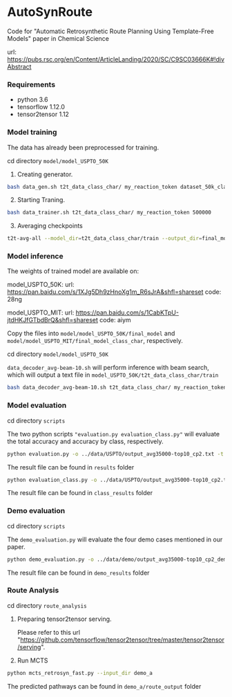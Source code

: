 # AutoSynRoute

Code for "Automatic Retrosynthetic Route Planning Using Template-Free Models" paper in Chemical Science

url: https://pubs.rsc.org/en/Content/ArticleLanding/2020/SC/C9SC03666K#!divAbstract

### Requirements
* python 3.6
* tensorflow 1.12.0
* tensor2tensor 1.12



### Model training
The data has already been preprocessed for training.

cd directory ```model/model_USPTO_50K``` 

1. Creating generator.

```bash
bash data_gen.sh t2t_data_class_char/ my_reaction_token dataset_50k_class_char/
```

2. Starting Traning.

```bash
bash data_trainer.sh t2t_data_class_char/ my_reaction_token 500000
```

3. Averaging checkpoints

```bash
t2t-avg-all --model_dir=t2t_data_class_char/train --output_dir=final_model/output_avg35000_class_char-n10-cp --n=10
```


### Model inference
The weights of trained model are available on:

model_USPTO_50K: url: https://pan.baidu.com/s/1XJg5Dh9zHnoXg1m_R6sJrA&shfl=shareset code: 28ng

model_USPTO_MIT: url: https://pan.baidu.com/s/1CabKTpU-jtdHKJfGTbdBrQ&shfl=shareset code: aiym

Copy the files into ```model/model_USPTO_50K/final_model``` and ```model/model_USPTO_MIT/final_model_class_char```, respectively. 

cd directory ```model/model_USPTO_50K```

```data_decoder_avg-beam-10.sh``` will perform inference with beam search, which will output a text file in ```model_USPTO_50K/t2t_data_class_char/train```


```bash
bash data_decoder_avg-beam-10.sh t2t_data_class_char/ my_reaction_token dataset_50k_class_char/ test_sources output_avg35000-top10_cp2.txt 80 final_model/output_avg35000_class_char-n10-cp/model.ckpt-35000
```
### Model evaluation
cd directory ```scripts```

The two python scripts ```"evaluation.py evaluation_class.py"``` will evaluate the total accuracy and accuracy by class, respectively. 

```bash
python evaluation.py -o ../data/USPTO/output_avg35000-top10_cp2.txt -t ../data/USPTO/test_targets_50K -c 12 -n 10 -d USPTO_50K
```
The result file can be found in ```results``` folder

```bash
python evaluation_class.py -o ../data/USPTO/output_avg35000-top10_cp2.txt -t ../data/USPTO/test_targets_50K -c 12 -n 10 -d USPTO_50K
```
The result file can be found in ```class_results``` folder

### Demo evaluation
cd directory ```scripts```

The ```demo_evaluation.py``` will evaluate the four demo cases mentioned in our paper.

```bash
python demo_evaluation.py -o ../data/demo/output_avg35000-top10_cp2_demo1_rufinamide.txt -t ../data/demo/demo1_rufinamide_cano_char_targets.txt -d 1
```
The result file can be found in ```demo_results``` folder

### Route Analysis
cd directory ```route_analysis```

1. Preparing tensor2tensor serving.

    Please refer to this url "https://github.com/tensorflow/tensor2tensor/tree/master/tensor2tensor/serving".

2. Run MCTS

```bash
python mcts_retrosyn_fast.py --input_dir demo_a
```
The predicted pathways can be found in `demo_a/route_output` folder
